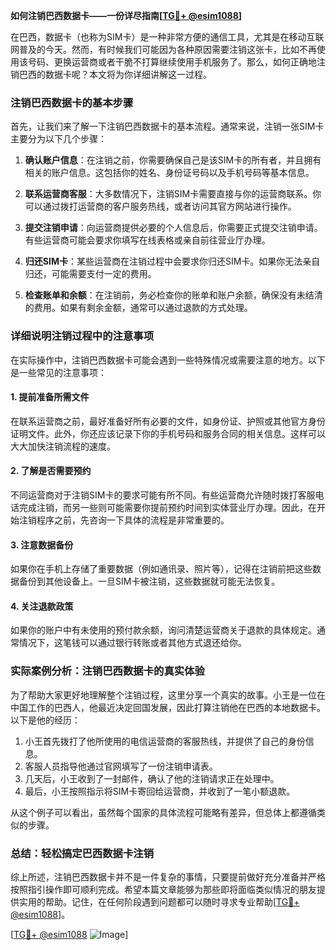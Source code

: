 **如何注销巴西数据卡——一份详尽指南[[TG💪+ @esim1088](https://t.me/s/esim1088)]**

在巴西，数据卡（也称为SIM卡）是一种非常方便的通信工具，尤其是在移动互联网普及的今天。然而，有时候我们可能因为各种原因需要注销这张卡，比如不再使用该号码、更换运营商或者干脆不打算继续使用手机服务了。那么，如何正确地注销巴西的数据卡呢？本文将为你详细讲解这一过程。

### 注销巴西数据卡的基本步骤

首先，让我们来了解一下注销巴西数据卡的基本流程。通常来说，注销一张SIM卡主要分为以下几个步骤：

1. **确认账户信息**：在注销之前，你需要确保自己是该SIM卡的所有者，并且拥有相关的账户信息。这包括你的姓名、身份证号码以及手机号码等基本信息。

2. **联系运营商客服**：大多数情况下，注销SIM卡需要直接与你的运营商联系。你可以通过拨打运营商的客户服务热线，或者访问其官方网站进行操作。

3. **提交注销申请**：向运营商提供必要的个人信息后，你需要正式提交注销申请。有些运营商可能会要求你填写在线表格或亲自前往营业厅办理。

4. **归还SIM卡**：某些运营商在注销过程中会要求你归还SIM卡。如果你无法亲自归还，可能需要支付一定的费用。

5. **检查账单和余额**：在注销前，务必检查你的账单和账户余额，确保没有未结清的费用。如果有剩余金额，通常可以通过退款的方式处理。

### 详细说明注销过程中的注意事项

在实际操作中，注销巴西数据卡可能会遇到一些特殊情况或需要注意的地方。以下是一些常见的注意事项：

#### 1. **提前准备所需文件**
   在联系运营商之前，最好准备好所有必要的文件，如身份证、护照或其他官方身份证明文件。此外，你还应该记录下你的手机号码和服务合同的相关信息。这样可以大大加快注销流程的速度。

#### 2. **了解是否需要预约**
   不同运营商对于注销SIM卡的要求可能有所不同。有些运营商允许随时拨打客服电话完成注销，而另一些则可能需要你提前预约时间到实体营业厅办理。因此，在开始注销程序之前，先咨询一下具体的流程是非常重要的。

#### 3. **注意数据备份**
   如果你在手机上存储了重要数据（例如通讯录、照片等），记得在注销前把这些数据备份到其他设备上。一旦SIM卡被注销，这些数据就可能无法恢复。

#### 4. **关注退款政策**
   如果你的账户中有未使用的预付款余额，询问清楚运营商关于退款的具体规定。通常情况下，这笔钱可以通过银行转账或者其他方式退还给你。

### 实际案例分析：注销巴西数据卡的真实体验

为了帮助大家更好地理解整个注销过程，这里分享一个真实的故事。小王是一位在中国工作的巴西人，他最近决定回国发展，因此打算注销他在巴西的本地数据卡。以下是他的经历：

1. 小王首先拨打了他所使用的电信运营商的客服热线，并提供了自己的身份信息。
2. 客服人员指导他通过官网填写了一份注销申请表。
3. 几天后，小王收到了一封邮件，确认了他的注销请求正在处理中。
4. 最后，小王按照指示将SIM卡寄回给运营商，并收到了一笔小额退款。

从这个例子可以看出，虽然每个国家的具体流程可能略有差异，但总体上都遵循类似的步骤。

### 总结：轻松搞定巴西数据卡注销

综上所述，注销巴西数据卡并不是一件复杂的事情，只要提前做好充分准备并严格按照指引操作即可顺利完成。希望本篇文章能够为那些即将面临类似情况的朋友提供实用的帮助。记住，在任何阶段遇到问题都可以随时寻求专业帮助[[TG💪+ @esim1088](https://t.me/s/esim1088)]。

[[TG💪+ @esim1088](https://t.me/s/esim1088) ![Image](https://i.postimg.cc/4NQfJmqS/Snipaste-2025-05-13-00-14-12.png)]